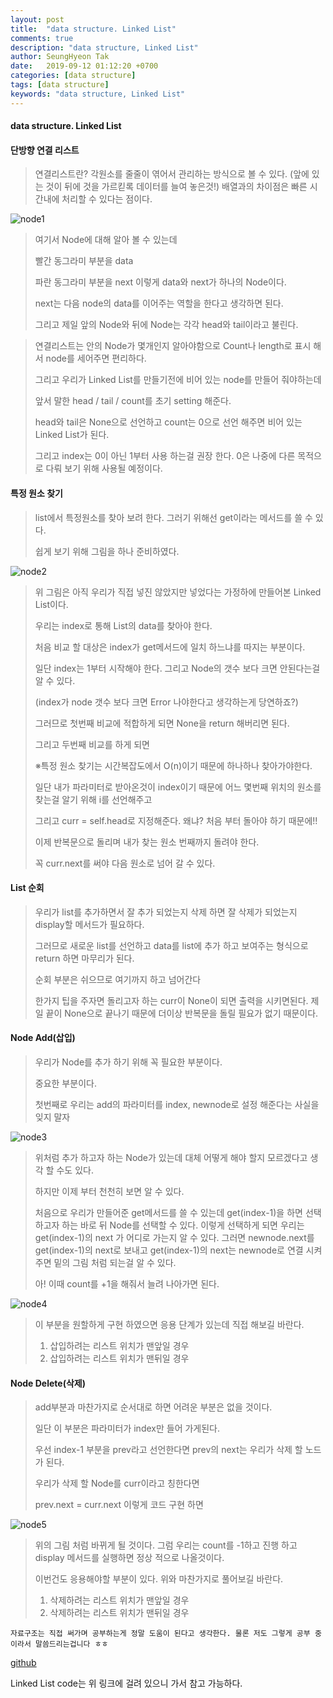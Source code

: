 ```yaml
---
layout: post
title:  "data structure. Linked List"
comments: true
description: "data structure, Linked List"
author: SeungHyeon Tak
date:   2019-09-12 01:12:20 +0700
categories: [data structure]
tags: [data structure]
keywords: "data structure, Linked List"
---
```

#### data structure. Linked List

#### 단방향 연결 리스트
> 연결리스트란? 각원소를 줄줄이 엮어서 관리하는 방식으로 볼 수 있다. (앞에 있는 것이 뒤에 것을 가르킫록 데이터를 늘여 놓은것!)
> 배열과의 차이점은 빠른 시간내에 처리할 수 있다는 점이다.

![node1](https://user-images.githubusercontent.com/46446165/64715986-73bb1b80-d4fc-11e9-83a7-7246acd484f2.png)

> 여기서 Node에 대해 알아 볼 수 있는데
>
> 빨간 동그라미 부분을 data
>
> 파란 동그라미 부분을 next 이렇게 data와 next가 하나의 Node이다.
>
> next는 다음 node의 data를 이어주는 역할을 한다고 생각하면 된다.
>
> 그리고 제일 앞의 Node와 뒤에 Node는 각각 head와 tail이라고 불린다.


> 연결리스트는 안의 Node가 몇개인지 알아야함으로 Count나 length로 표시 해서 node를 세어주면 편리하다.
>
> 그리고 우리가 Linked List를 만들기전에 비어 있는 node를 만들어 줘야하는데
>
> 앞서 말한 head / tail / count를 초기 setting 해준다.
>
> head와 tail은 None으로 선언하고 count는 0으로 선언 해주면 비어 있는 Linked List가 된다.
>
> 그리고 index는 0이 아닌 1부터 사용 하는걸 권장 한다. 0은 나중에 다른 목적으로 다뤄 보기 위해 사용될 예정이다.


#### 특정 원소 찾기
> list에서 특정원소를 찾아 보려 한다. 그러기 위해선 get이라는 메서드를 쓸 수 있다.
>
> 쉽게 보기 위해 그림을 하나 준비하였다.

![node2](https://user-images.githubusercontent.com/46446165/64717076-8f272600-d4fe-11e9-85fc-25a61310510b.png)

> 위 그림은 아직 우리가 직접 넣진 않았지만 넣었다는 가정하에 만들어본 Linked List이다.
>
> 우리는 index로 통해 List의 data를 찾아야 한다.
>
> 처음 비교 할 대상은 index가 get메서드에 일치 하느냐를 따지는 부분이다.
>
> 일단 index는 1부터 시작해야 한다. 그리고 Node의 갯수 보다 크면 안된다는걸 알 수 있다.
>
> (index가 node 갯수 보다 크면 Error 나야한다고 생각하는게 당연하죠?)
>
> 그러므로 첫번째 비교에 적합하게 되면 None을 return 해버리면 된다.
>
> 그리고 두번째 비교를 하게 되면
>
> ※특정 원소 찾기는 시간복잡도에서 O(n)이기 때문에 하나하나 찾아가야한다.
>
> 일단 내가 파라미터로 받아온것이 index이기 때문에 어느 몇번째 위치의 원소를 찾는걸 알기 위해 i를 선언해주고 
>
> 그리고 curr = self.head로 지정해준다. 왜냐? 처음 부터 돌아야 하기 때문에!!
>
> 이제 반복문으로 돌리며 내가 찾는 원소 번째까지 돌려야 한다.
>
> 꼭 curr.next를 써야 다음 원소로 넘어 갈 수 있다.



#### List 순회

> 우리가 list를 추가하면서 잘 추가 되었는지 삭제 하면 잘 삭제가 되었는지 display할 메서드가 필요하다.
>
> 그러므로 새로운 list를 선언하고 data를 list에 추가 하고 보여주는 형식으로 return 하면 마무리가 된다.
>
> 순회 부분은 쉬으므로 여기까지 하고 넘어간다
>
> 한가지 팁을 주자면 돌리고자 하는 curr이 None이 되면 출력을 시키면된다. 제일 끝이 None으로 끝나기 때문에 더이상 반복문을 돌릴 필요가 없기 때문이다.



#### Node Add(삽입)

> 우리가 Node를 추가 하기 위해 꼭 필요한 부분이다. 
>
> 중요한 부분이다.
>
> 첫번째로 우리는 add의 파라미터를 index, newnode로 설정 해준다는 사실을 잊지 말자

![node3](https://user-images.githubusercontent.com/46446165/64718507-50469f80-d501-11e9-9c79-d2e41c0d9391.png)

> 위처럼 추가 하고자 하는 Node가 있는데 대체 어떻게 해야 할지 모르겠다고 생각 할 수도 있다.
>
> 하지만 이제 부터 천천히 보면 알 수 있다.
>
> 처음으로 우리가 만들어준 get메서드를 쓸 수 있는데 get(index-1)을 하면 선택하고자 하는 바로 뒤 Node를 선택할 수 있다. 이렇게 선택하게 되면 우리는 get(index-1)의 next 가 어디로 가는지 알 수 있다. 그러면 newnode.next를 get(index-1)의 next로 보내고 get(index-1)의 next는 newnode로 연결 시켜 주면 밑의 그림 처럼 되는걸 알 수 있다.
>
> 아! 이때 count를 +1을 해줘서 늘려 나아가면 된다.

![node4](https://user-images.githubusercontent.com/46446165/64719219-c4357780-d502-11e9-9ae6-109e9350cfbd.png)

> 이 부분을 원할하게 구현 하였으면 응용  단계가 있는데 직접 해보길 바란다.
>
> 1. 삽입하려는 리스트 위치가 맨앞일 경우
> 2. 삽입하려는 리스트 위치가 맨뒤일 경우

#### Node Delete(삭제)

> add부분과 마찬가지로 순서대로 하면 어려운 부분은 없을 것이다.
>
> 일단 이 부분은 파라미터가 index만 들어 가게된다.
>
> 우선 index-1 부분을 prev라고 선언한다면 prev의 next는 우리가 삭제 할 노드가 된다.
>
> 우리가 삭제 할 Node를 curr이라고 칭한다면
>
> prev.next = curr.next 이렇게 코드 구현 하면 

![node5](https://user-images.githubusercontent.com/46446165/64719811-04492a00-d504-11e9-9e17-5f07f7845ce4.png)

> 위의 그림 처럼 바뀌게 될 것이다. 그럼 우리는 count를 -1하고 진행 하고 display 메서드를 실행하면 정상 적으로 나올것이다.
>
> 이번건도 응용해야할 부분이 있다. 위와 마찬가지로 풀어보길 바란다.
>
> 1. 삭제하려는 리스트 위치가 맨앞일 경우
> 2. 삭제하려는 리스트 위치가 맨뒤일 경우



```
자료구조는 직접 써가며 공부하는게 정말 도움이 된다고 생각한다. 물론 저도 그렇게 공부 중이라서 말씀드리는겁니다 ㅎㅎ
```


[github](https://github.com/SeungHyeonTak/data_structures/blob/master/Linked%20Lists.py)

Linked List code는 위 링크에 걸려 있으니 가서 참고 가능하다.

